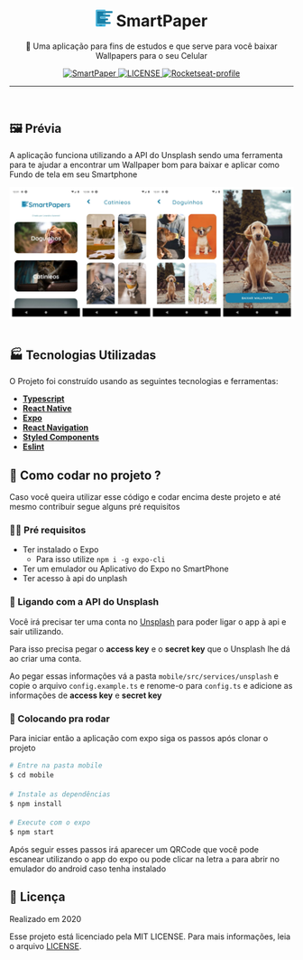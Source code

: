 <div align="center">
  <h1> 
    <img 
      src="./mobile/src/images/Logo.png"
      width="30"
      height="30"
    />  
    SmartPaper
  </h1>

  📱 Uma aplicação para fins de estudos e que serve para você baixar Wallpapers para o seu Celular


  <a href="https://expo.io/@leandro_viana/projects/SmartPaper">
    <img src="https://img.shields.io/badge/APP-SmartPaper-177FA7?style=for-the-badge" alt="SmartPaper" />
  </a>

  <a href="./LICENSE.md">
    <img src="https://img.shields.io/badge/LICENSE-MIT-177FA7?style=for-the-badge" alt="LICENSE" />
  </a>

  <a href="https://app.rocketseat.com.br/me/azanniel">
    <img src="https://img.shields.io/badge/LICENSE-MIT-177FA7?style=for-the-badge" alt="Rocketseat-profile" />
  </a>

</div>
<hr>
<br/>

## 🖼️ Prévia

A aplicação funciona utilizando a API do Unsplash sendo uma ferramenta para te ajudar a encontrar um Wallpaper bom para baixar e aplicar como Fundo de tela em seu Smartphone

<div align="center">
  <img src="./.github/preview.jpg" />
</div>

<br>

## 🏭 Tecnologias Utilizadas

O Projeto foi construído usando as seguintes tecnologias e ferramentas:
- **[Typescript](https://www.typescriptlang.org/)**
- **[React Native](https://reactnative.dev/)**
- **[Expo](https://expo.io/)**
- **[React Navigation](https://reactnavigation.org/)**
- **[Styled Components](https://styled-components.com/)**
- **[Eslint](https://eslint.org/)**


## 👷 Como codar no projeto ?

Caso você queira utilizar esse código e codar encima deste projeto e até mesmo contribuir segue alguns pré requisitos

### 👨‍💻 Pré requisitos

- Ter instalado o Expo
  - Para isso utilize `npm i -g expo-cli`
- Ter um emulador ou Aplicativo do Expo no SmartPhone
- Ter acesso à api do unplash

### 🔌 Ligando com a API do Unsplash

Você irá precisar ter uma conta no [Unsplash](https://unsplash.com/developers) para poder ligar o app à api e sair utilizando.

Para isso precisa pegar o **access key** e o **secret key** que o Unsplash lhe dá ao criar uma conta.

Ao pegar essas informações vá a pasta `mobile/src/services/unsplash` e copie o arquivo `config.example.ts` e renome-o para `config.ts` e adicione as informações de **access key** e **secret key**

### 🎳 Colocando pra rodar

Para iniciar então a aplicação com expo siga os passos após clonar o projeto

```bash
# Entre na pasta mobile
$ cd mobile

# Instale as dependências
$ npm install

# Execute com o expo
$ npm start

```

Após seguir esses passos irá aparecer um QRCode que você pode escanear utilizando o app do expo ou pode clicar na letra `a` para abrir no emulador do android caso tenha instalado

## 📖 Licença

Realizado em 2020

Esse projeto está licenciado pela MIT LICENSE. Para mais informações, leia o arquivo [LICENSE](./LICENSE.md).
